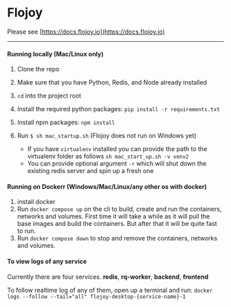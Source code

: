 # Flojoy

Please see [https://docs.flojoy.io](https://docs.flojoy.io)

*** 
 
#### Running locally (Mac/Linux only)

1. Clone the repo
1. Make sure that you have Python, Redis, and Node already installed
1. `cd` into the project root
1. Install the required python packages: `pip install -r requirements.txt`
1. Install npm packages: `npm install`
1. Run `$ sh mac_startup.sh` (Flojoy does not run on Windows yet)

   - If you have `virtualenv` installed you can provide the path to the virtualenv folder as follows `sh mac_start_up.sh -v venv2`
   - You can provide optional argument `-r` which will shut down the existing redis server and spin up a fresh one



#### Running on Dockerr (Windows/Mac/Linux/any other os with docker)

1. install docker
2. Run `docker compose up` on the cli to build, create and run the containers, networks and volumes.
 First time it will take a while as it will pull the base images and build the containers. But after that it will be quite fast to run. 
3. Run `docker compose down` to stop and remove the containers, networks and volumes.


#### To view logs of any service
Currently there are four services.
**redis**, **rq-worker**, **backend**, **frontend**

To follow realtime log of any of them, open up a terminal and run:
`docker logs --follow --tail="all" flojoy-desktop-{service-name}-1`
